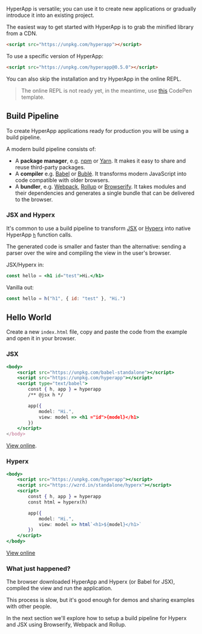 HyperApp is versatile; you can use it to create new applications or gradually introduce it into an existing project.

The easiest way to get started with HyperApp is to grab the minified library from a CDN.

```html
<script src="https://unpkg.com/hyperapp"></script>
```

To use a specific version of HyperApp:

```html
<script src="https://unpkg.com/hyperapp@0.5.0"></script>
```

You can also skip the installation and try HyperApp in the online REPL.

> The online REPL is not ready yet, in the meantime, use [this](https://codepen.io/jbucaran/pen/Qdwpxy) CodePen template.

## Build Pipeline

To create HyperApp applications ready for production you will be using a build pipeline.

A modern build pipeline consists of:

[Browserify]: http://browserify.org/
[Rollup]: http://rollupjs.org/
[Webpack]: https://webpack.js.org/
[Babel]: http://babeljs.io/
[Bublé]: https://buble.surge.sh/guide/
[npm]: https://www.npmjs.com/
[Yarn]: https://yarnpkg.com

* A **package manager**, e.g. [npm] or [Yarn]. It makes it easy to share and reuse third-party packages.
* A **compiler** e.g. [Babel] or [Bublé]. It transforms modern JavaScript into code compatible with older browsers.
* A **bundler**, e.g. [Webpack], [Rollup] or [Browserify]. It takes modules and their dependencies and generates a single bundle that can be delivered to the browser.

### JSX and Hyperx

It's common to use a build pipeline to transform [JSX](https://facebook.github.io/react/docs/introducing-jsx.html) or [Hyperx](https://github.com/substack/hyperx) into native HyperApp [`h`](/hyperapp/hyperapp/wiki/API#h) function calls.

The generated code is smaller and faster than the alternative: sending a parser over the wire and compiling the view in the user's browser.

JSX/Hyperx in:

```jsx
const hello = <h1 id="test">Hi.</h1>
```

Vanilla out:
```jsx
const hello = h("h1", { id: "test" }, "Hi.")
```

## Hello World

Create a new `index.html` file, copy and paste the code from the example and open it in your browser.

### JSX

```jsx
<body>
    <script src="https://unpkg.com/babel-standalone"></script>
    <script src="https://unpkg.com/hyperapp"></script>
    <script type="text/babel">
        const { h, app } = hyperapp
        /** @jsx h */

        app({
            model: "Hi.",
            view: model => <h1 ="id">{model}</h1>
        })
    </script>
</body>
```

[View online](https://rawgit.com/jbucaran/290fcba656dab0275ba86e3f6f9cc969/raw/64c7acd16af8470f120213506ccaebde194fe905/index.html).

### Hyperx

```jsx
<body>
    <script src="https://unpkg.com/hyperapp"></script>
    <script src="https://wzrd.in/standalone/hyperx"></script>
    <script>
        const { h, app } = hyperapp
        const html = hyperx(h)

        app({
            model: "Hi.",
            view: model => html`<h1>${model}</h1>`
        })
    </script>
</body>
```
[View online](https://rawgit.com/jbucaran/5cfa8c98464fe0b5a48edbae6b332b27/raw/fd27e1cb48d44e2c96714914b4ae05b70f10e33d/index.html)

### What just happened?

The browser downloaded HyperApp and Hyperx (or Babel for JSX), compiled the view and run the application.

This process is slow, but it's good enough for demos and sharing examples with other people.

In the next section we'll explore how to setup a build pipeline for Hyperx and JSX using Browserify, Webpack and Rollup.
